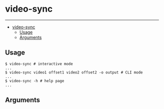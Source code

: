 # video-sync

---

<!-- toc -->
- [video-sync](#video-sync)
  - [Usage](#usage)
  - [Arguments](#arguments)
<!-- tocstop -->

## Usage
<!-- usage -->

```sh-session
$ video-sync # interactive mode
...
$ video-sync video1 offset1 video2 offset2 -o output # CLI mode
...
$ video-sync -h # help page
...
```

<!-- usagestop -->

## Arguments
<!-- arguments -->

<!-- argumentsstop -->
